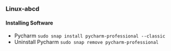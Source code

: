 ### Linux-abcd

#### Installing Software
* Pycharm  `sudo snap install pycharm-professional --classic`
* Uninstall Pycharm `sudo snap remove pycharm-professional`